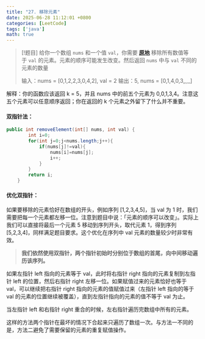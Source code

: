 ```yaml
---
title: "27. 移除元素"
date: 2025-06-28 11:12:01 +0800
categories: [LeetCode]
tags: ['java']
math: true
---
```



> [!题目]
> 给你一个数组 `nums` 和一个值 `val`，你需要 **[原地](https://baike.baidu.com/item/%E5%8E%9F%E5%9C%B0%E7%AE%97%E6%B3%95)** 移除所有数值等于 `val` 的元素。元素的顺序可能发生改变。然后返回 `nums` 中与 `val` 不同的元素的数量
> 
> 输入：nums = [0,1,2,2,3,0,4,2], val = 2
输出：5, nums = [0,1,4,0,3,_,_,_]

解释：你的函数应该返回 k = 5，并且 nums 中的前五个元素为 0,0,1,3,4。注意这五个元素可以任意顺序返回；你在返回的 k 个元素之外留下了什么并不重要。

#### 双指针法：

```Java
public int removeElement(int[] nums, int val) {
        int i=0;
        for(int j=0;j<nums.length;j++){
            if(nums[j]!=val){
                nums[i]=nums[j];
                i++;   
            }
        }
        return i;
    }
```

#### 优化双指针：

如果要移除的元素恰好在数组的开头，例如序列 \[1,2,3,4,5]，当 val 为 1 时，我们需要把每一个元素都左移一位。注意到题目中说：「元素的顺序可以改变」。实际上我们可以直接将最后一个元素 5 移动到序列开头，取代元素 1，得到序列 \[5,2,3,4]，同样满足题目要求。这个优化在序列中 val 元素的数量较少时非常有效。

>**我们依然使用双指针，两个指针初始时分别位于数组的首尾，向中间移动遍历该序列。**

如果左指针 left 指向的元素等于 val，此时将右指针 right 指向的元素复制到左指针 left 的位置，然后右指针 right 左移一位。如果赋值过来的元素恰好也等于 val，可以继续把右指针 right 指向的元素的值赋值过来（左指针 left 指向的等于 val 的元素的位置继续被覆盖），直到左指针指向的元素的值不等于 val 为止。

当左指针 left 和右指针 right 重合的时候，左右指针遍历完数组中所有的元素。

这样的方法两个指针在最坏的情况下合起来只遍历了数组一次。与方法一不同的是，方法二避免了需要保留的元素的重复赋值操作。
